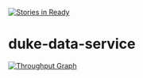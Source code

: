 [![Stories in Ready](https://badge.waffle.io/Duke-Translational-Bioinformatics/duke-data-service.png?label=ready&title=Ready)](https://waffle.io/Duke-Translational-Bioinformatics/duke-data-service)
# duke-data-service
[![Throughput Graph](https://graphs.waffle.io/duke-translational-bioinformatics/duke-data-service/throughput.svg)](https://waffle.io/duke-translational-bioinformatics/duke-data-service/metrics)
